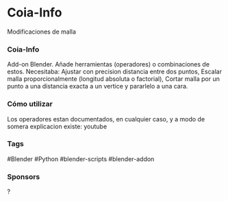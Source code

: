# Coia-Info
Modificaciones de malla
### Coia-Info
Add-on Blender.
Añade herramientas (operadores) o combinaciones de estos.
Necesitaba:
Ajustar con precision distancia entre dos puntos, Escalar malla proporcionalmente (longitud absoluta o factorial), Cortar malla por un punto a una distancia exacta a un vertice y pararlelo a una cara.

### Cómo utilizar
Los operadores estan documentados, en cualquier caso,
y a modo de somera explicacion existe: youtube

### Tags
#Blender #Python #blender-scripts #blender-addon 

### Sponsors
?
